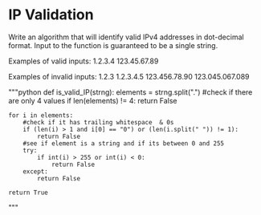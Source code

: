 # IP Validation

Write an algorithm that will identify valid IPv4 addresses in dot-decimal format. Input to the function is guaranteed to be a single string.

Examples of valid inputs: 1.2.3.4 123.45.67.89

Examples of invalid inputs: 1.2.3 1.2.3.4.5 123.456.78.90 123.045.067.089

"""python
def is_valid_IP(strng):
    elements = strng.split(".")
    #check if there are only 4 values
    if len(elements) != 4:
        return False
    
    for i in elements:
        #check if it has trailing whitespace  & 0s 
        if (len(i) > 1 and i[0] == "0") or (len(i.split(" ")) != 1):
            return False
        #see if element is a string and if its between 0 and 255
        try:
            if int(i) > 255 or int(i) < 0:
                return False     
        except:
            return False
    
    return True
"""
